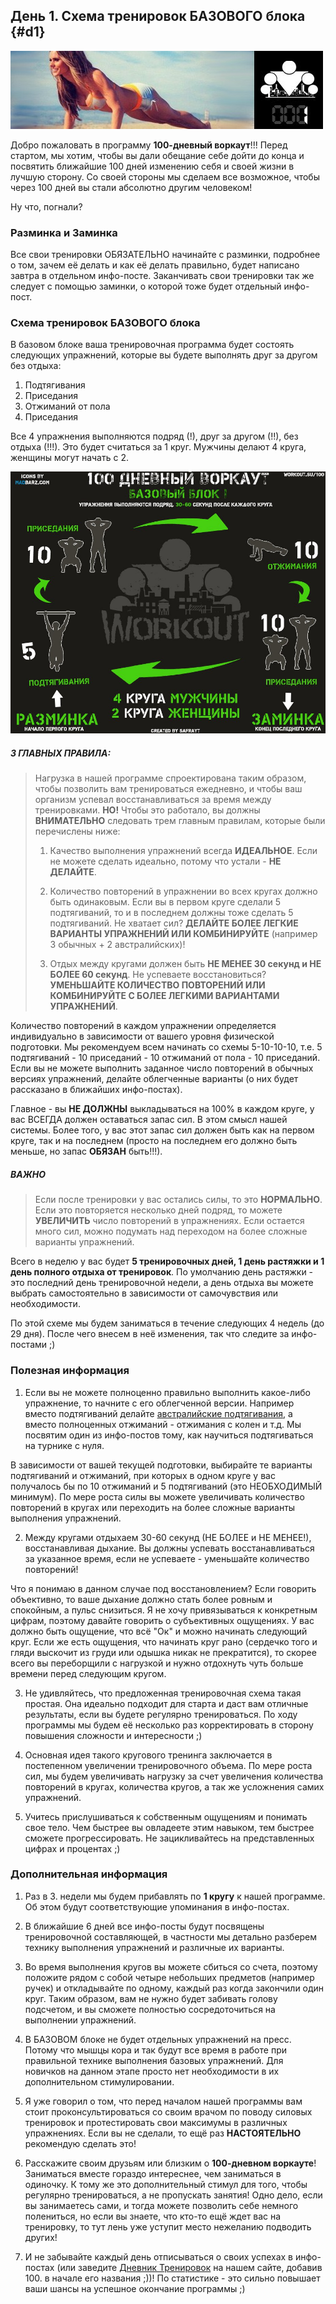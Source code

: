 ## День 1. Схема тренировок БАЗОВОГО блока {#d1}

![](src/img/1.jpg)

Добро пожаловать в программу **100-дневный воркаут**!!! Перед стартом, мы хотим, чтобы вы дали обещание себе дойти до конца и посвятить ближайшие 100 дней изменению себя и своей жизни в лучшую сторону. Со своей стороны мы сделаем все возможное, чтобы через 100 дней вы стали абсолютно другим человеком! 

Ну что, погнали?

### Разминка и Заминка

Все свои тренировки ОБЯЗАТЕЛЬНО начинайте с разминки, подробнее о том, зачем её делать и как её делать правильно, будет написано завтра в отдельном инфо-посте. Заканчивать свои тренировки так же следует с помощью заминки, о которой тоже будет отдельный инфо-пост. 

### Схема тренировок БАЗОВОГО блока

В базовом блоке ваша тренировочная программа будет состоять следующих упражнений, которые вы будете выполнять друг за другом без отдыха: 

1. Подтягивания 
2. Приседания 
3. Отжиманий от пола 
4. Приседания 

Все 4 упражнения выполняются подряд (!), друг за другом (!!), без отдыха (!!!). Это будет считаться за 1 круг. Мужчины делают 4 круга, женщины могут начать с 2. 

![](src/img/1-1.jpg)

> 
##### 3 ГЛАВНЫХ ПРАВИЛА:
>
> Нагрузка в нашей программе спроектирована таким образом, чтобы позволить вам тренироваться ежедневно, и чтобы ваш организм успевал восстанавливаться за время между тренировками. **НО!** Чтобы это работало, вы должны **ВНИМАТЕЛЬНО** следовать трем главным правилам, которые были перечислены ниже: 
> 
> 1. Качество выполнения упражнений всегда **ИДЕАЛЬНОЕ**. Если не можете сделать идеально, потому что устали - **НЕ ДЕЛАЙТЕ**. 
> 
> 2. Количество повторений в упражнении во всех кругах должно быть одинаковым. Если вы в первом круге сделали 5 подтягиваний, то и в последнем должны тоже сделать 5 подтягиваний. Не хватает сил? **ДЕЛАЙТЕ БОЛЕЕ ЛЕГКИЕ ВАРИАНТЫ УПРАЖНЕНИЙ ИЛИ КОМБИНИРУЙТЕ** (например 3 обычных + 2 австралийских)! 
> 
> 3. Отдых между кругами должен быть **НЕ МЕНЕЕ 30 секунд и НЕ БОЛЕЕ 60 секунд**. Не успеваете восстановиться? **УМЕНЬШАЙТЕ КОЛИЧЕСТВО ПОВТОРЕНИЙ ИЛИ КОМБИНИРУЙТЕ С БОЛЕЕ ЛЕГКИМИ ВАРИАНТАМИ УПРАЖНЕНИЙ**.

Количество повторений в каждом упражнении определяется индивидуально в зависимости от вашего уровня физической подготовки. Мы рекомендуем всем начинать со схемы 5-10-10-10, т.е. 5 подтягиваний - 10 приседаний - 10 отжиманий от пола - 10 приседаний. Если вы не можете выполнить заданное число повторений в обычных версиях упражнений, делайте облегченные варианты (о них будет рассказано в ближайших инфо-постах). 

Главное - вы **НЕ ДОЛЖНЫ** выкладываться на 100% в каждом круге, у вас ВСЕГДА должен оставаться запас сил. В этом смысл нашей системы. Более того, у вас этот запас сил должен быть как на первом круге, так и на последнем (просто на последнем его должно быть меньше, но запас **ОБЯЗАН** быть!!!). 

> 
##### **ВАЖНО**
>
> Если после тренировки у вас остались силы, то это **НОРМАЛЬНО**. Если это повторяется несколько дней подряд, то можете **УВЕЛИЧИТЬ** число повторений в упражнениях. Если остается много сил, можно подумать над переходом на более сложные варианты упражнений.

Всего в неделю у вас будет **5 тренировочных дней, 1 день растяжки и 1 день полного отдыха от тренировок**. По умолчанию день растяжки - это последний день тренировочной недели, а день отдыха вы можете выбрать самостоятельно в зависимости от самочувствия или необходимости. 

По этой схеме мы будем заниматься в течение следующих 4 недель (до 29 дня). После чего внесем в неё изменения, так что следите за инфо-постами ;) 

### Полезная информация

1. Если вы не можете полноценно правильно выполнить какое-либо упражнение, то начните с его облегченной версии. Например вместо подтягиваний делайте [австралийские подтягивания](http://workout.su/video/show_video/3634), а вместо полноценных отжиманий - отжимания с колен и т.д. Мы посвятим один из инфо-постов тому, как научиться подтягиваться на турнике с нуля. 

В зависимости от вашей текущей подготовки, выбирайте те варианты подтягиваний и отжиманий, при которых в одном круге у вас получалось бы по 10 отжиманий и 5 подтягиваний (это НЕОБХОДИМЫЙ минимум). По мере роста силы вы можете увеличивать количество повторений в кругах или переходить на более сложные варианты выполнения упражнений. 

2. Между кругами отдыхаем 30-60 секунд (НЕ БОЛЕЕ и НЕ МЕНЕЕ!), восстанавливая дыхание. Вы должны успевать восстанавливаться за указанное время, если не успеваете - уменьшайте количество повторений! 

Что я понимаю в данном случае под восстановлением? Если говорить объективно, то ваше дыхание должно стать более ровным и спокойным, а пульс снизиться. Я не хочу привязываться к конкретным цифрам, поэтому давайте говорить о субъективных ощущениях. У вас должно быть ощущение, что всё "Ок" и можно начинать следующий круг. Если же есть ощущения, что начинать круг рано (сердечко того и гляди выскочит из груди или одышка никак не прекратится), то скорее всего вы переборщили с нагрузкой и нужно отдохнуть чуть больше времени перед следующим кругом. 

3. Не удивляйтесь, что предложенная тренировочная схема такая простая. Она идеально подходит для старта и даст вам отличные результаты, если вы будете регулярно тренироваться. По ходу программы мы будем её несколько раз корректировать в сторону повышения сложности и интересности ;) 

4. Основная идея такого кругового тренинга заключается в постепенном увеличении тренировочного объема. По мере роста сил, мы будем увеличивать нагрузку за счет увеличения количества повторений в кругах, количества кругов, а так же усложнения самих упражнений. 

5. Учитесь прислушиваться к собственным ощущениям и понимать свое тело. Чем быстрее вы овладеете этим навыком, тем быстрее сможете прогрессировать. Не зацикливайтесь на представленных цифрах и процентах ;) 

### Дополнительная информация

1. Раз в 3. недели мы будем прибавлять по **1 кругу** к нашей программе. Об этом будут соответствующие упоминания в инфо-постах. 

2. В ближайшие 6 дней все инфо-посты будут посвящены тренировочной составляющей, в частности мы детально разберем технику выполнения упражнений и различные их варианты. 

3. Во время выполнения кругов вы можете сбиться со счета, поэтому положите рядом с собой четыре небольших предметов (например ручек) и откладывайте по одному, каждый раз когда закончили один круг. Таким образом, вам не нужно будет забивать голову подсчетом, и вы сможете полностью сосредоточиться на выполнении упражнений. 

4. В БАЗОВОМ блоке не будет отдельных упражнений на пресс. Потому что мышцы кора и так будут все время в работе при правильной технике выполнения базовых упражнений. Для новичков на данном этапе просто нет необходимости в их дополнительном стимулировании. 

5. Я уже говорил о том, что перед началом нашей программы вам стоит проконсультироваться со своим врачом по поводу силовых тренировок и протестировать свои максимумы в различных упражнениях. Если вы не сделали, то ещё раз **НАСТОЯТЕЛЬНО** рекомендую сделать это! 

6. Расскажите своим друзьям или близким о **100-дневном воркауте**! Заниматься вместе гораздо интереснее, чем заниматься в одиночку. К тому же это дополнительный стимул для того, чтобы регулярно тренироваться, а не пропускать занятия! Одно дело, если вы занимаетесь сами, и тогда можете позволить себе немного полениться, но если вы знаете, что кто-то ещё ждет вас на тренировку, то тут лень уже уступит место нежеланию подводить других! 

7. И не забывайте каждый день отписываться о своих успехах в инфо-постах (или заведите [Дневник Тренировок](http://workout.su/forum/1) на нашем сайте, добавив 100. в начале его названия ;))! По статистике - это сильно повышает ваши шансы на успешное окончание программы ;) 

